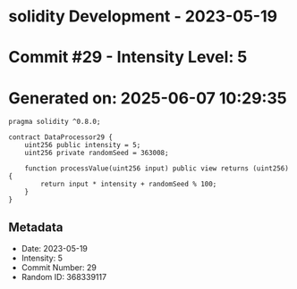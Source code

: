 ﻿# solidity Development - 2023-05-19
# Commit #29 - Intensity Level: 5
# Generated on: 2025-06-07 10:29:35
```solidity
pragma solidity ^0.8.0;

contract DataProcessor29 {
    uint256 public intensity = 5;
    uint256 private randomSeed = 363008;

    function processValue(uint256 input) public view returns (uint256) {
        return input * intensity + randomSeed % 100;
    }
}
```
## Metadata
- Date: 2023-05-19
- Intensity: 5
- Commit Number: 29
- Random ID: 368339117
